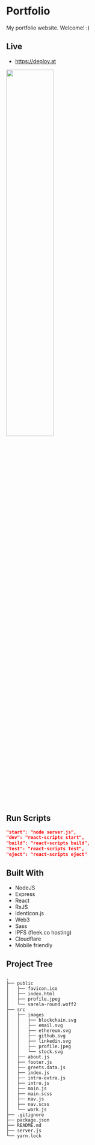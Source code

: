# Portfolio

My portfolio website. Welcome! :)

## Live

* https://deploy.at

<img src="https://i.ibb.co/QbvjYCj/Screen-Shot-2020-07-06-at-20-22-29.png" width="50%">

## Run Scripts
```json
"start": "node server.js",
"dev": "react-scripts start",
"build": "react-scripts build",
"test": "react-scripts test",
"eject": "react-scripts eject"
```

## Built With
* NodeJS
* Express
* React
* RxJS
* Identicon.js
* Web3
* Sass
* IPFS (fleek.co hosting)
* Cloudflare
* Mobile friendly

## Project Tree
```
.
├── public
│   ├── favicon.ico
│   ├── index.html
│   ├── profile.jpeg
│   └── varela-round.woff2
├── src
│   ├── images
│   │   ├── blockchain.svg
│   │   ├── email.svg
│   │   ├── ethereum.svg
│   │   ├── github.svg
│   │   ├── linkedin.svg
│   │   ├── profile.jpeg
│   │   └── stock.svg
│   ├── about.js
│   ├── footer.js
│   ├── greets.data.js
│   ├── index.js
│   ├── intro-extra.js
│   ├── intro.js
│   ├── main.js
│   ├── main.scss
│   ├── nav.js
│   ├── nav.scss
│   └── work.js
├── .gitignore
├── package.json
├── README.md
├── server.js
└── yarn.lock
```
